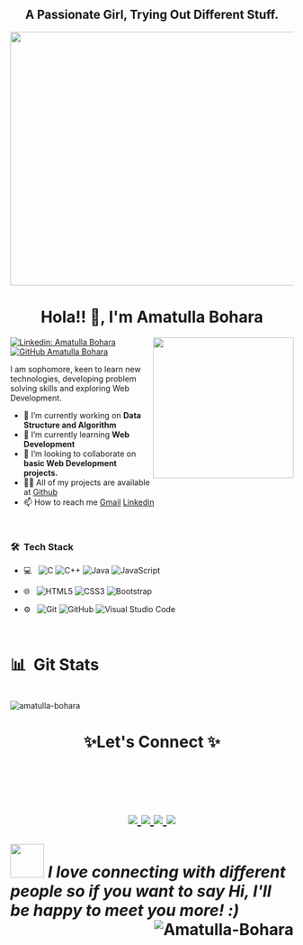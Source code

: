 

<h2 align="center" >A Passionate Girl, Trying Out Different Stuff.</h2>

<p align="center"> <img src="https://cdn.dribbble.com/users/2646423/screenshots/5507196/computer.gif" width = "700px" height="450px"> </p>

<h1 align="center"  >Hola!! 👋, I'm Amatulla Bohara</h1>
<img align = "right" src = "https://media3.giphy.com/media/STroE7bTBLTzxQUrZc/giphy.gif?cid=ecf05e47cxa0uxnvra86tr0m0yilezeejjgdryr5ejg1s9sx&rid=giphy.gif&ct=g" width="250px">

[![Linkedin: Amatulla Bohara](https://img.shields.io/badge/-Amatulla%20Bohara-blue?style=flat-square&logo=Linkedin&logoColor=white&link=https://www.linkedin.com/in//amatulla-bohara-256406203/)](https://www.linkedin.com/in/amatulla-bohara-256406203/)
[![GitHub Amatulla Bohara](https://img.shields.io/github/followers/amatulla-bohara?label=follow&style=social)](https://github.com/Amatulla-Bohara)


I am sophomore, keen to learn new technologies, developing problem solving skills and exploring Web Development.
- 🔭 I’m currently working on **Data Structure and Algorithm**
- 🌱 I’m currently learning **Web Development**
- 👯 I’m looking to collaborate on **basic Web Development projects.**
- 👨‍💻 All of my projects are available at [Github](https://github.com/Amatulla-Bohara)
- 📫 How to reach me [Gmail](mailto:boharaamatulla@gmail.com) [Linkedin](https://www.linkedin.com/in/amatulla-bohara-256406203/)

<br>
<h3> 🛠 &nbsp;Tech Stack</h3>

- 💻 &nbsp;
  ![C](https://img.shields.io/badge/-C-000000?style=for-the-badge&logo=C&lgocolor=white)
  ![C++](https://img.shields.io/badge/-C++-000000?style=for-the-badge&logo=C%2B%2B&logoColor=00599C)
  ![Java](https://img.shields.io/badge/-Java-000000?style=for-the-badge&logo=Java&logoColor=007396)
  ![JavaScript](https://img.shields.io/badge/-JavaScript-000000?style=for-the-badge&logo=javascript)
  
- 🌐 &nbsp;
  ![HTML5](https://img.shields.io/badge/-HTML5-E34F26?style=flat&logo=html5&logoColor=white) 
  ![CSS3](https://img.shields.io/badge/-CSS3-1572B6?style=flat&logo=css3&logoColor=white)
  ![Bootstrap](https://img.shields.io/badge/-Bootstrap-563D7C?style=flat&logo=bootstrap&logoColor=white)

- ⚙️ &nbsp;
  ![Git](https://img.shields.io/badge/-Git-333333?style=flat&logo=git)
  ![GitHub](https://img.shields.io/badge/-GitHub-333333?style=flat&logo=github)
  ![Visual Studio Code](https://img.shields.io/badge/-Visual%20Studio%20Code-333333?style=flat&logo=visual-studio-code&logoColor=007ACC)

<br>
<h1 align="left"> 📊 &nbsp;Git Stats</h1>
<br>
<img align="center" src="https://github-readme-stats.vercel.app/api?username=amatulla-bohara&show_icons=true&locale=en" alt="amatulla-bohara" >

<br>

<h1 align="center">
 ✨Let's Connect ✨
  <h1>
  <br/>
  <p align="center">
  <a href="https://www.linkedin.com/in/amatulla-bohara-256406203//">
    <img src="https://img.shields.io/badge/LinkedIn-%230077B5.svg?&style=flat-square&logo=linkedin&logoColor=white">
  </a>

  <a href="https://github.com/Amatulla-Bohara">
    <img src="https://img.shields.io/badge/Github-%230A0A0A.svg?&style=flat-square&logo=Github&logoColor=white">  
  </a>

  <a href="https://www.instagram.com/amatulla.bohara/">
    <img src="https://img.shields.io/badge/Instagram-%23E4405F.svg?&style=flat-square&logo=instagram&logoColor=white">
  </a>

  <a href="https://twitter.com/AmatullaBohara">
    <img src="https://img.shields.io/badge/twitter-%230077D4.svg?&style=flat-square&logo=twitter&logoColor=white">
  </a>
   
  <img src="https://media.giphy.com/media/LnQjpWaON8nhr21vNW/giphy.gif" width="60"> <em>I love connecting with different people so if you want to say Hi, I'll be happy to meet you more! :)</em>
   <br>
 <img align="right" src="https://github-readme-stats.vercel.app/api/top-langs?username=Amatulla-Bohara&show_icons=true&locale=en&layout=compact" alt="Amatulla-Bohara" />
